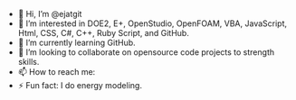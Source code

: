 - 👋 Hi, I’m @ejatgit
- 👀 I’m interested in DOE2, E+, OpenStudio, OpenFOAM, VBA, JavaScript, Html, CSS, C#, C++, Ruby Script, and GitHub.
- 🌱 I’m currently learning GitHub.
- 💞️ I’m looking to collaborate on opensource code projects to strength skills.
- 📫 How to reach me: 
- ⚡ Fun fact: I do energy modeling.

<!---
ejatgit/ejatgit is a ✨ special ✨ repository because its `README.md` (this file) appears on your GitHub profile.
You can click the Preview link to take a look at your changes.
--->

